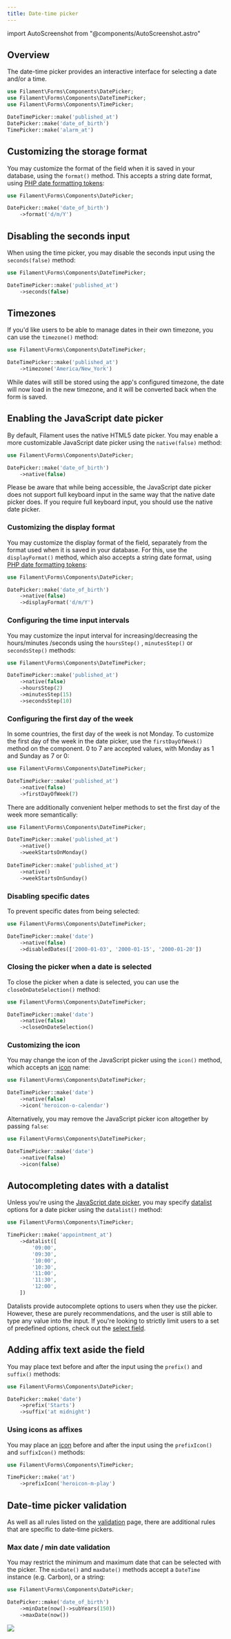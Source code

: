 ```yaml
---
title: Date-time picker
---
```

import AutoScreenshot from "@components/AutoScreenshot.astro"

## Overview

The date-time picker provides an interactive interface for selecting a date and/or a time.

```php
use Filament\Forms\Components\DatePicker;
use Filament\Forms\Components\DateTimePicker;
use Filament\Forms\Components\TimePicker;

DateTimePicker::make('published_at')
DatePicker::make('date_of_birth')
TimePicker::make('alarm_at')
```

<AutoScreenshot name="forms/fields/date-time-picker/simple" alt="Date time pickers" version="3.x" />

## Customizing the storage format

You may customize the format of the field when it is saved in your database, using the `format()` method. This accepts a string date format, using [PHP date formatting tokens](https://www.php.net/manual/en/datetime.format.php):

```php
use Filament\Forms\Components\DatePicker;

DatePicker::make('date_of_birth')
    ->format('d/m/Y')
```

## Disabling the seconds input

When using the time picker, you may disable the seconds input using the `seconds(false)` method:

```php
use Filament\Forms\Components\DateTimePicker;

DateTimePicker::make('published_at')
    ->seconds(false)
```

<AutoScreenshot name="forms/fields/date-time-picker/without-seconds" alt="Date time picker without seconds" version="3.x" />

## Timezones

If you'd like users to be able to manage dates in their own timezone, you can use the `timezone()` method:

```php
use Filament\Forms\Components\DateTimePicker;

DateTimePicker::make('published_at')
    ->timezone('America/New_York')
```

While dates will still be stored using the app's configured timezone, the date will now load in the new timezone, and it will be converted back when the form is saved.

## Enabling the JavaScript date picker

By default, Filament uses the native HTML5 date picker. You may enable a more customizable JavaScript date picker using the `native(false)` method:

```php
use Filament\Forms\Components\DatePicker;

DatePicker::make('date_of_birth')
    ->native(false)
```

<AutoScreenshot name="forms/fields/date-time-picker/javascript" alt="JavaScript-based date time picker" version="3.x" />

Please be aware that while being accessible, the JavaScript date picker does not support full keyboard input in the same way that the native date picker does. If you require full keyboard input, you should use the native date picker.

### Customizing the display format

You may customize the display format of the field, separately from the format used when it is saved in your database. For this, use the `displayFormat()` method, which also accepts a string date format, using [PHP date formatting tokens](https://www.php.net/manual/en/datetime.format.php):

```php
use Filament\Forms\Components\DatePicker;

DatePicker::make('date_of_birth')
    ->native(false)
    ->displayFormat('d/m/Y')
```

<AutoScreenshot name="forms/fields/date-time-picker/display-format" alt="Date time picker with custom display format" version="3.x" />

### Configuring the time input intervals

You may customize the input interval for increasing/decreasing the hours/minutes /seconds using the `hoursStep()` , `minutesStep()` or `secondsStep()` methods:

```php
use Filament\Forms\Components\DateTimePicker;

DateTimePicker::make('published_at')
    ->native(false)
    ->hoursStep(2)
    ->minutesStep(15)
    ->secondsStep(10)
```

### Configuring the first day of the week

In some countries, the first day of the week is not Monday. To customize the first day of the week in the date picker, use the `firstDayOfWeek()` method on the component. 0 to 7 are accepted values, with Monday as 1 and Sunday as 7 or 0:

```php
use Filament\Forms\Components\DateTimePicker;

DateTimePicker::make('published_at')
    ->native(false)
    ->firstDayOfWeek(7)
```

<AutoScreenshot name="forms/fields/date-time-picker/week-starts-on-sunday" alt="Date time picker where the week starts on Sunday" version="3.x" />

There are additionally convenient helper methods to set the first day of the week more semantically:

```php
use Filament\Forms\Components\DateTimePicker;

DateTimePicker::make('published_at')
    ->native()
    ->weekStartsOnMonday()
    
DateTimePicker::make('published_at')
    ->native()
    ->weekStartsOnSunday()
```

### Disabling specific dates

To prevent specific dates from being selected:

```php
use Filament\Forms\Components\DateTimePicker;

DateTimePicker::make('date')
    ->native(false)
    ->disabledDates(['2000-01-03', '2000-01-15', '2000-01-20'])
```

<AutoScreenshot name="forms/fields/date-time-picker/disabled-dates" alt="Date time picker where dates are disabled" version="3.x" />

### Closing the picker when a date is selected

To close the picker when a date is selected, you can use the `closeOnDateSelection()` method:

```php
use Filament\Forms\Components\DateTimePicker;

DateTimePicker::make('date')
    ->native(false)
    ->closeOnDateSelection()
```

### Customizing the icon

You may change the icon of the JavaScript picker using the `icon()` method, which accepts an [icon](https://blade-ui-kit.com/blade-icons?set=1#search) name:

```php
use Filament\Forms\Components\DateTimePicker;

DateTimePicker::make('date')
    ->native(false)
    ->icon('heroicon-o-calendar')
```

Alternatively, you may remove the JavaScript picker icon altogether by passing `false`:

```php
use Filament\Forms\Components\DateTimePicker;

DateTimePicker::make('date')
    ->native(false)
    ->icon(false)
```

## Autocompleting dates with a datalist

Unless you're using the [JavaScript date picker](#enabling-the-javascript-date-picker), you may specify [datalist](https://developer.mozilla.org/en-US/docs/Web/HTML/Element/datalist) options for a date picker using the `datalist()` method:

```php
use Filament\Forms\Components\TimePicker;

TimePicker::make('appointment_at')
    ->datalist([
        '09:00',
        '09:30',
        '10:00',
        '10:30',
        '11:00',
        '11:30',
        '12:00',
    ])
```

Datalists provide autocomplete options to users when they use the picker. However, these are purely recommendations, and the user is still able to type any value into the input. If you're looking to strictly limit users to a set of predefined options, check out the [select field](select).

## Adding affix text aside the field

You may place text before and after the input using the `prefix()` and `suffix()` methods:

```php
use Filament\Forms\Components\DatePicker;

DatePicker::make('date')
    ->prefix('Starts')
    ->suffix('at midnight')
```

<AutoScreenshot name="forms/fields/date-time-picker/affix" alt="Date time picker with affixes" version="3.x" />

### Using icons as affixes

You may place an [icon](https://blade-ui-kit.com/blade-icons?set=1#search) before and after the input using the `prefixIcon()` and `suffixIcon()` methods:

```php
use Filament\Forms\Components\TimePicker;

TimePicker::make('at')
    ->prefixIcon('heroicon-m-play')
```

<AutoScreenshot name="forms/fields/date-time-picker/prefix-icon" alt="Date time picker with prefix icon" version="3.x" />

## Date-time picker validation

As well as all rules listed on the [validation](../validation) page, there are additional rules that are specific to date-time pickers.

### Max date / min date validation

You may restrict the minimum and maximum date that can be selected with the picker. The `minDate()` and `maxDate()` methods accept a `DateTime` instance (e.g. Carbon), or a string:

```php
use Filament\Forms\Components\DatePicker;

DatePicker::make('date_of_birth')
    ->minDate(now()->subYears(150))
    ->maxDate(now())
```

![](https://user-images.githubusercontent.com/41773797/147613432-41e22381-af01-4f5e-8d0d-0ba535d1e444.png)
